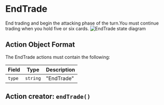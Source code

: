 

# EndTrade
End trading and begin the attacking phase of the turn.You must continue trading when you hold five or six cards.
![EndTrade state diagram](actions/endtrade.svg)
  

## Action Object Format
The EndTrade actions must contain the following:

Field        | Type       | Description
------------ | ---------- | -----------
`type`     | `string` | "EndTrade"



## Action creator: `endTrade()`

  
  